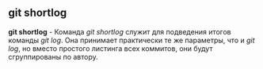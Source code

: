 ## git shortlog

**git shortlog** - Команда *git shortlog* служит для подведения итогов команды *git log*. Она принимает практически те же параметры, что и *git log*, но вместо простого листинга всех коммитов, они будут сгруппированы по автору.